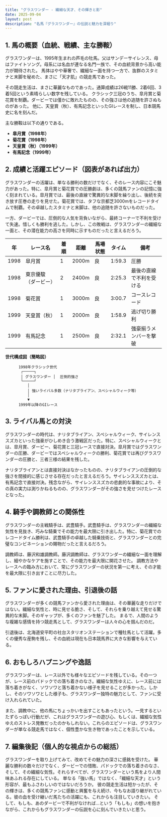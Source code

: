 ```yaml
---
title: "グラスワンダー - 繊細な天才、その輝きと影"
date: 2025-09-04
layout: post
description: "名馬『グラスワンダー』の伝説と魅力を深堀り"
---
```


## 1. 馬の概要（血統、戦績、主な勝鞍）

グラスワンダーは、1995年生まれの芦毛の牡馬。父はサンデーサイレンス、母はファイトソング。母系には名血が連なる名門一族で、その血統背景から高い能力が期待された。  馬体はやや華奢で、繊細な一面を持つ一方で、抜群のスタミナと末脚を秘めた、まさに「天才肌」の競走馬であった。

その競走生活は、まさに華麗なものであった。通算成績は26戦11勝、2着6回、3着5回という素晴らしい数字を残している。  クラシック三冠のうち、皐月賞と菊花賞を制覇。ダービーでは僅かに敗れたものの、その強さは他の追随を許さぬものがあった。  他に、天皇賞（秋）、有馬記念といったGIレースを制し、日本競馬史に名を刻んだ。

主な勝鞍は以下の通りである。

* **皐月賞（1998年）**
* **菊花賞（1998年）**
* **天皇賞（秋）（1999年）**
* **有馬記念（1999年）**


## 2. 成績と活躍エピソード（図表があれば出力）

グラスワンダーの活躍は、単なる勝利の数だけでなく、そのレース内容にこそ魅力があった。特に、皐月賞と菊花賞での圧勝劇は、多くの競馬ファンの記憶に強く刻まれている。皐月賞では、最後の直線で驚異的な末脚を繰り出し、後続を突き放す圧巻の走りを見せた。菊花賞では、タフな京都芝3000mをレコードタイムで制覇。その卓越したスタミナと末脚は、他の追随を許さないものだった。

一方、ダービーでは、圧倒的な人気を背負いながら、最終コーナーで不利を受けて失速。惜しくも勝利を逃した。しかし、この敗戦は、グラスワンダーの繊細な一面と、その潜在能力の高さを同時に示すものだったと言えるだろう。

| 年 | レース名         | 着順 | 距離 | 馬場状態 | タイム     | 備考                               |
|---|-----------------|-----|------|---------|-----------|------------------------------------|
| 1998 | 皐月賞           | 1   | 2000m| 良       | 1:59.3     | 圧勝                               |
| 1998 | 東京優駿（ダービー）| 2   | 2400m| 良       | 2:25.3     | 最後の直線で不利を受ける             |
| 1998 | 菊花賞           | 1   | 3000m| 良       | 3:00.7     | コースレコード                               |
| 1999 | 天皇賞（秋）     | 1   | 2000m| 良       | 1:58.9     | 逃げ切り勝利                           |
| 1999 | 有馬記念         | 1   | 2500m| 良       | 2:32.1     | 強豪揃うメンバーを撃破                 |


**世代構成図（簡略図）**

```
      1998年クラシック世代
       ┌─────┐
       │ グラスワンダー │  圧倒的強さ
       └─────┘
          │
          │ 強いライバル多数（ナリタブライアン、スペシャルウィーク等）
          │
          ▼
      1999年以降のGIレース
```


## 3. ライバル馬との対決

グラスワンダーの時代は、ナリタブライアン、スペシャルウィーク、サイレンススズカといった強豪がひしめき合う激戦区だった。特に、スペシャルウィークとは、皐月賞、ダービー、菊花賞と三冠レースで直接対決。皐月賞ではグラスワンダーの圧勝、ダービーではスペシャルウィークの勝利、菊花賞では再びグラスワンダーの圧勝と、三者三様の結果を残した。

ナリタブライアンとは直接対決はなかったものの、ナリタブライアンの圧倒的な強さを間接的に感じさせる存在だったと言えるだろう。サイレンススズカとは、有馬記念で直接対決。残念ながら、サイレンススズカの悲劇的な事故により、その真の実力は測りかねるものの、グラスワンダーがその強さを見せつけたレースとなった。


## 4. 騎手や調教師との関係性

グラスワンダーの主戦騎手は、武豊騎手。武豊騎手は、グラスワンダーの繊細な気性を見抜き、巧みな騎乗でその能力を最大限に引き出した。特に、菊花賞でのレコードタイム勝利は、武豊騎手の卓越した騎乗技術と、グラスワンダーとの完璧なコンビネーションの賜物だったと言えるだろう。

調教師は、藤沢和雄調教師。藤沢調教師は、グラスワンダーの繊細な一面を理解し、細やかなケアを施すことで、その能力を最大限に開花させた。  調教方法やレースへの臨み方において、常にグラスワンダーの状況を第一に考え、その才能を最大限に引き出すことに尽力した。


## 5. ファンに愛された理由、引退後の話

グラスワンダーが多くの競馬ファンから愛された理由は、その華麗な走りだけではない。繊細な気性と、時に見せる脆さ、そして、それらを乗り越えて見せる驚異的な末脚。そのギャップが、多くのファンを魅了した。  まるで、人間のような複雑な感情を持つ競走馬として、グラスワンダーは人々の心を掴んだのだ。

引退後は、北海道安平町の社台スタリオンステーションで種牡馬として活躍。多くの優秀な産駒を残し、その血統は現在も日本競馬界に大きな影響を与えている。


## 6. おもしろハプニングや逸話

グラスワンダーは、レース以外でも様々なエピソードを残している。その一つが、レース前のパドックでの落ち着きのなさ。繊細な気性ゆえに、レース前には落ち着きがなく、ソワソワと落ち着かない様子を見せることが多かった。しかし、そのソワソワとした様子も、グラスワンダー独特の魅力として、ファンに受け入れられていた。

また、調教中に、他の馬にちょっかいを出すこともあったという。一見するといたずらっぽい行動だが、これはグラスワンダーの遊び心、もしくは、繊細な気性ゆえのストレス発散だったのかもしれない。これらのエピソードは、グラスワンダーが単なる競走馬ではなく、個性豊かな生き物であったことを示している。


## 7. 編集後記（個人的な視点からの総括）

グラスワンダーを取り上げてみて、改めてその魅力の深さに感銘を受けた。  華麗な勝利の数々だけでなく、ダービーでの惜敗、パドックでの落ち着きのなさ、そして、その繊細な気性。それらすべてが、グラスワンダーという馬をより人間味あふれる存在にしている。  単なる「強い馬」ではなく、「繊細な天才」という形容が、最もふさわしいのではないだろうか。  彼の競走生活は短かったが、その輝きは、多くの競馬ファンに感動と興奮を与え続け、今もなお語り継がれている。彼の血を受け継いだ馬たちの活躍にも、これからも注目していきたい。  そして、もしも、あのダービーで不利がなければ…という「もしも」の想いを抱きながら、これからもグラスワンダーの伝説を心に刻んでいきたいと思う。
